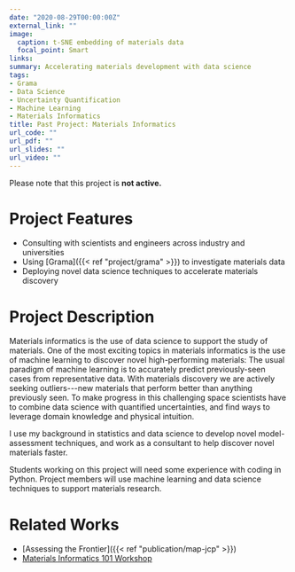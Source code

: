 ```yaml
---
date: "2020-08-29T00:00:00Z"
external_link: ""
image:
  caption: t-SNE embedding of materials data
  focal_point: Smart
links:
summary: Accelerating materials development with data science
tags:
- Grama
- Data Science
- Uncertainty Quantification
- Machine Learning
- Materials Informatics
title: Past Project: Materials Informatics
url_code: ""
url_pdf: ""
url_slides: ""
url_video: ""
---
```


Please note that this project is **not active.**

# Project Features

- Consulting with scientists and engineers across industry and universities
- Using [Grama]({{< ref "project/grama" >}}) to investigate materials data
- Deploying novel data science techniques to accelerate materials discovery

# Project Description

Materials informatics is the use of data science to support the study of materials. One of the most exciting topics in materials informatics is the use of machine learning to discover novel high-performing materials: The usual paradigm of machine learning is to accurately predict previously-seen cases from representative data. With materials discovery we are actively seeking outliers---new materials that perform better than anything previously seen. To make progress in this challenging space scientists have to combine data science with quantified uncertainties, and find ways to leverage domain knowledge and physical intuition.

I use my background in statistics and data science to develop novel model-assessment techniques, and work as a consultant to help discover novel materials faster.

Students working on this project will need some experience with coding in Python. Project members will use machine learning and data science techniques to support materials research.

# Related Works

- [Assessing the Frontier]({{< ref "publication/map-jcp" >}})
- [Materials Informatics 101 Workshop](https://zdelrosario.github.io/mi101/intro.html)

